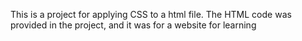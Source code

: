 This is a project for applying CSS to a html file. The HTML code was provided in the project, and it was for a website for learning 

